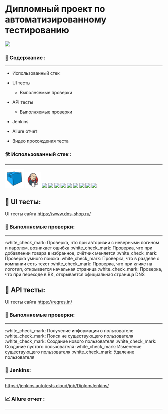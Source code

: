 # Дипломный проект по автоматизированному тестированию

<div>
<img src="https://media.giphy.com/media/ZgTR3UQ9XAWDvqy9jv/giphy.gif" width="400px"/>
</div>

### :green_book: Содержание :
---
- Использованный стек

- UI тесты

  - Выполняемые проверки

- API тесты

  - Выполняемые проверки

- Jenkins

- Allure отчет

- Видео прохождения теста 


### :hammer_and_wrench: Использованный стек :
---
<div>
<img src="https://github.com/sunnychemist/Homework_VacancyTests/blob/master/img/icons/Selenoid.png?raw=true" width="60px"/>
<img src="https://github.com/sunnychemist/Homework_VacancyTests/blob/master/img/icons/Jenkins.png?raw=true" width="50px"/>
<img src="https://avatars.githubusercontent.com/u/19369327?s=280&v=4" width="50px"/>
<img src="https://www.svgrepo.com/show/303388/java-4-logo.svg" width="50px"/>
<img src="https://upload.wikimedia.org/wikipedia/commons/thumb/f/f4/IntelliJ_IDEA_Edu_Icon.svg/640px-IntelliJ_IDEA_Edu_Icon.svg.png" width="50px"/>
<img src="https://cdn.iconscout.com/icon/free/png-256/gradle-2-1174969.png" width="50px"/>
<img src="https://assets-global.website-files.com/5f10ed4c0ebf7221fb5661a5/5f23a7a9b70a249eed481481_Junit.png" width="50px"/>
<img src="https://upload.wikimedia.org/wikipedia/commons/9/91/Octicons-mark-github.svg" width="50px"/>
<img src="https://molecula.gallerycdn.vsassets.io/extensions/molecula/allure-test-reports/1.1/1474455326332/Microsoft.VisualStudio.Services.Icons.Default" width="50px"/>
<img src="https://raw.githubusercontent.com/lmaslo/Wikipedia-Mobile-Tests/8c161f04ad17515a721a1ad5de1de4b599ba4839/images/logo/Selenide.svg" width="50px"/>
<img src="https://cdn.worldvectorlogo.com/logos/telegram-1.svg" width="50px"/>
</div>

## :bookmark_tabs: UI тесты:
 
UI тесты сайта https://www.dns-shop.ru/
### :bookmark_tabs: Выполняемые проверки:
---
<div>
:white_check_mark: Проверка, что при авторизии с неверными логином и паролем, возникает ошибка
:white_check_mark: Проверка, что при добавлении товара в избранное, счётчик меняется
:white_check_mark: Проверка умного поиска
:white_check_mark: Проверка, что в разделе о компании есть текст
:white_check_mark: Проверка, что при клике на логотип, открывается начальная страница
:white_check_mark: Проверка, что при переходе в ВК, открывается официальная страница DNS
</div>

## :bookmark_tabs: API тесты:
UI тесты сайта https://reqres.in/
### :bookmark_tabs: Выполняемые проверки:
---
<div>
:white_check_mark: Получение информации о пользователе
:white_check_mark: Поиск не существующего пользователя
:white_check_mark: Создание нового пользователя
:white_check_mark: Создание пустого пользователя
:white_check_mark: Изменение существующего пользователя
:white_check_mark: Удаление пользователя
</div>

### :rocket: Jenkins:
---
https://jenkins.autotests.cloud/job/DiplomJenkins/

### :chart_with_upwards_trend: Allure отчет :
---

